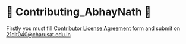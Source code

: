 # 🍉 Contributing_AbhayNath 🍉

Firstly you must fill [Contributor License Agreement](https://github.com/AbhayNath001/Contributing_AbhayNath/blob/main/CONTRIBUTING.md) form and submit on 21dit040@charusat.edu.in
